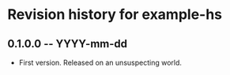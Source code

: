 # Revision history for example-hs

## 0.1.0.0 -- YYYY-mm-dd

* First version. Released on an unsuspecting world.
